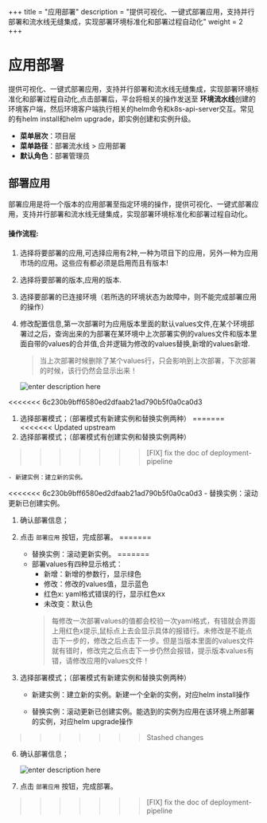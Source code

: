 ﻿+++
title = "应用部署"
description = "提供可视化、一键式部署应用，支持并行部署和流水线无缝集成，实现部署环境标准化和部署过程自动化"
weight = 2
+++

# 应用部署

提供可视化、一键式部署应用，支持并行部署和流水线无缝集成，实现部署环境标准化和部署过程自动化,点击部署后，平台将相关的操作发送至 **环境流水线**创建的环境客户端，然后环境客户端执行相关的helm命令和k8s-api-server交互。常见的有helm install和helm upgrade，即实例创建和实例升级。
  
  - **菜单层次**：项目层
  - **菜单路径**：部署流水线 > 应用部署
  - **默认角色**：部署管理员

## 部署应用
部署应用是将一个版本的应用部署至指定环境的操作，提供可视化、一键式部署应用，支持并行部署和流水线无缝集成，实现部署环境标准化和部署过程自动化。

#### 操作流程:

 1. 选择将要部署的应用,可选择应用有2种,一种为项目下的应用，另外一种为应用市场的应用。这些应有都必须是启用而且有版本!

 2. 选择将要部署的版本,应用的版本.

 3. 选择要部署的已连接环境（若所选的环境状态为故障中，则不能完成部署应用的操作）

 4. 修改配置信息,第一次部署时为应用版本里面的默认values文件,在某个环境部署过之后，查询出来的为部署在某环境中上次部署实例的values文件和版本里面自带的values的合并值,合并逻辑为修改的values替换,新增的values新增.
     	<blockquote class="warning">
      当上次部署时候删除了某个values行，只会影响到上次部署，下次部署的时候，该行仍然会显示出来！
    	  </blockquote>
    
    ![enter description here](/docs/user-guide/deployment-pipeline/imge/envcreate.png)

<<<<<<< 6c230b9bff6580ed2dfaab21ad790b5f0a0ca0d3
 1. 选择部署模式；（部署模式有新建实例和替换实例两种）
=======
<<<<<<< Updated upstream
 1. 选择部署模式；（部署模式有创建实例和替换实例两种）
>>>>>>> [FIX] fix the doc of deployment-pipeline

    - 新建实例：建立新的实例。

<<<<<<< 6c230b9bff6580ed2dfaab21ad790b5f0a0ca0d3
    - 替换实例：滚动更新已创建实例。

 1. 确认部署信息；

 1. 点击 `部署应用` 按钮，完成部署。
=======
    - 替换实例：滚动更新实例。
=======
    - 部署values有四种显示格式：
        - 新增：新增的参数行，显示绿色
        - 修改：修改的values值，显示蓝色
        - 红色x: yaml格式错误的行，显示红色xx
        - 未改变：默认色
      	<blockquote class="note">
       每修改一次部署values的值都会校验一次yaml格式，有错就会界面上用红色x提示,鼠标点上去会显示具体的报错行。未修改是不能点击下一步的，修改之后点击下一步。但是当版本里面的values文件就有错时，修改完之后点击下一步仍然会报错，提示版本values有错，请修改应用的values文件！
    	  </blockquote>
 5. 选择部署模式；（部署模式有新建实例和替换实例两种）

    - 新建实例：建立新的实例。新建一个全新的实例，对应helm install操作

    - 替换实例：滚动更新已创建实例。能选到的实例为应用在该环境上所部署的实例，对应helm upgrade操作
>>>>>>> Stashed changes

 6. 确认部署信息；
      
      ![enter description here](/docs/user-guide/deployment-pipeline/imge/envcreate.png)
      
 7. 点击 `部署应用` 按钮，完成部署。
>>>>>>> [FIX] fix the doc of deployment-pipeline

